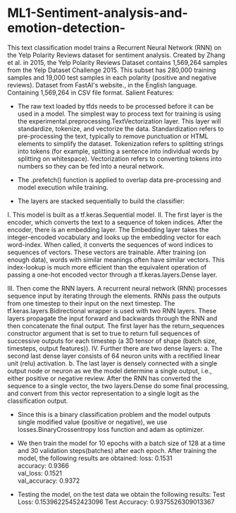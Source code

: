 # ML1-Sentiment-analysis-and-emotion-detection-
This text classification model trains a Recurrent Neural Network (RNN) on the Yelp Polarity Reviews dataset for sentiment analysis.
Created by Zhang et al. in 2015, the Yelp Polarity Reviews Dataset contains 1,569,264 samples from the Yelp Dataset Challenge 2015. This subset has 280,000 training samples and 19,000 test samples in each polarity (positive and negative reviews). Dataset from FastAI's website., in the English language. Containing 1,569,264 in CSV file format.
Salient Features:

-	The raw text loaded by tfds needs to be processed before it can be used in a model. The simplest way to process text for training is using the experimental.preprocessing.TextVectorization layer. This layer will standardize, tokenize, and vectorize the data. Standardization refers to pre-processing the text, typically to remove punctuation or HTML elements to simplify the dataset. Tokenization refers to splitting strings into tokens (for example, splitting a sentence into individual words by splitting on whitespace). Vectorization refers to converting tokens into numbers so they can be fed into a neural network. 

-	The .prefetch() function is applied to overlap data pre-processing and model execution while training.

-	The layers are stacked sequentially to build the classifier:

I.	This model is built as a tf.keras.Sequential model.
II.	The first layer is the encoder, which converts the text to a sequence of token indices. 
After the encoder, there is an embedding layer. The Embedding layer takes the integer-encoded vocabulary and looks up the embedding vector for each word-index. When called, it converts the sequences of word indices to sequences of vectors. These vectors are trainable. After training (on enough data), words with similar meanings often have similar vectors. This index-lookup is much more efficient than the equivalent operation of passing a one-hot encoded vector through a tf.keras.layers.Dense layer.

III.	Then come the RNN layers.
A recurrent neural network (RNN) processes sequence input by iterating through the elements. RNNs pass the outputs from one timestep to their input on the next timestep. 
The tf.keras.layers.Bidirectional wrapper is used with two RNN layers. These layers propagate the input forward and backwards through the RNN and then concatenate the final output. 
The first layer has the return_sequences constructor argument that is set to true to return full sequences of successive outputs for each timestep (a 3D tensor of shape (batch size, timesteps, output features)).
IV.	Further there are two dense layers:
a.	The second last dense layer consists of 64 neuron units with a rectified linear unit (relu) activation.
b.	The last layer is densely connected with a single output node or neuron as we the model determine a single output, i.e., either positive or negative review.
After the RNN has converted the sequence to a single vector, the two layers.Dense do some final processing, and convert from this vector representation to a single logit as the classification output.

-	Since this is a binary classification problem and the model outputs single modified value (positive or negative), we use losses.BinaryCrossentropy loss function and adam as optimizer.

-	We then train the model for 10 epochs with a batch size of 128 at a time and 30 validation steps(batches) after each epoch.
After training the model, the following results are obtained:
loss: 0.1531  
accuracy: 0.9366  
val_loss: 0.1521  
val_accuracy: 0.9372

-	Testing the model, on the test data we obtain the following results:
Test Loss: 0.15396225452423096
Test Accuracy: 0.9375526309013367
 


       
